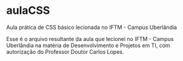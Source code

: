 # aulaCSS
 Aula prática de CSS básico lecionada no IFTM - Campus Uberlândia
 
 
 Esse é o arquivo resultante da aula que lecionei no IFTM - Campus Uberlândia na matéria de Desenvolvimento e Projetos em TI, com autorização do Professor Doutor Carlos Lopes.
